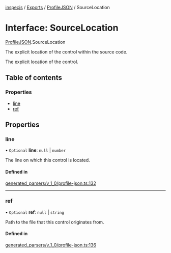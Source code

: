 [inspecjs](../README.md) / [Exports](../modules.md) / [ProfileJSON](../modules/ProfileJSON.md) / SourceLocation

# Interface: SourceLocation

[ProfileJSON](../modules/ProfileJSON.md).SourceLocation

The explicit location of the control within the source code.

The explicit location of the control.

## Table of contents

### Properties

- [line](ProfileJSON.SourceLocation.md#line)
- [ref](ProfileJSON.SourceLocation.md#ref)

## Properties

### line

• `Optional` **line**: ``null`` \| `number`

The line on which this control is located.

#### Defined in

[generated_parsers/v_1_0/profile-json.ts:132](https://github.com/mitre/heimdall2/blob/23640835/libs/inspecjs/src/generated_parsers/v_1_0/profile-json.ts#L132)

___

### ref

• `Optional` **ref**: ``null`` \| `string`

Path to the file that this control originates from.

#### Defined in

[generated_parsers/v_1_0/profile-json.ts:136](https://github.com/mitre/heimdall2/blob/23640835/libs/inspecjs/src/generated_parsers/v_1_0/profile-json.ts#L136)
